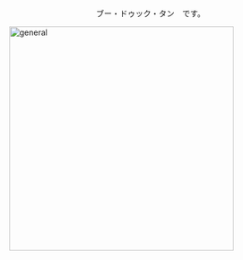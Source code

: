 <div align="center">
  ブー・ドゥック・タン　です。 
</div>

[<img align="left" width="400" alt="general" src="https://gist.githubusercontent.com/Thangvu21/24f4f983bdf8b7035db15fa5280bff8a/raw/36789834721108f750967549cece26d2deb0fc45/general.svg">](#)



